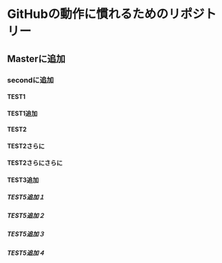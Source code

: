 # GitHubの動作に慣れるためのリポジトリー
## Masterに追加
### secondに追加
#### TEST1
#### TEST1追加
#### TEST2
#### TEST2さらに
#### TEST2さらにさらに
#### TEST3追加

##### TEST5追加１
##### TEST5追加２
##### TEST5追加３
##### TEST5追加４

